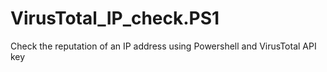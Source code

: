 # VirusTotal_IP_check.PS1
 Check the reputation of an IP address using Powershell and VirusTotal API key

